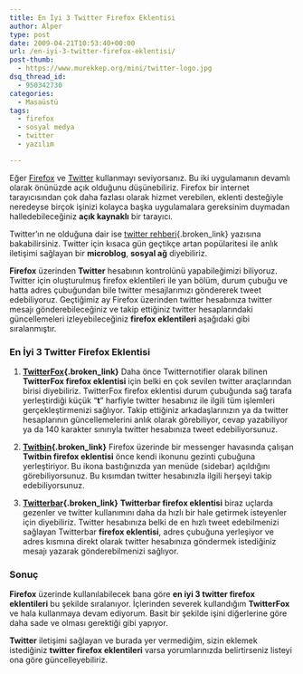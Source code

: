 ```yaml
---
title: En İyi 3 Twitter Firefox Eklentisi
author: Alper
type: post
date: 2009-04-21T10:53:40+00:00
url: /en-iyi-3-twitter-firefox-eklentisi/
post-thumb:
  - https://www.murekkep.org/mini/twitter-logo.jpg
dsq_thread_id:
  - 950342730
categories:
  - Masaüstü
tags:
  - firefox
  - sosyal medya
  - twitter
  - yazılım

---
```

Eğer [Firefox][1] ve [Twitter][2] kullanmayı seviyorsanız. Bu iki uygulamanın devamlı olarak önünüzde açık olduğunu düşünebiliriz. Firefox bir internet tarayıcısından çok daha fazlası olarak hizmet verebilen, eklenti desteğiyle neredeyse birçok işinizi kolayca başka uygulamalara gereksinim duymadan halledebileceğiniz **açık kaynaklı** bir tarayıcı. 

Twitter&#8217;ın ne olduğuna dair ise [twitter rehberi][3]{.broken_link} yazısına bakabilirsiniz. Twitter için kısaca gün geçtikçe artan popülaritesi ile anlık iletişimi sağlayan bir **microblog**, **sosyal ağ** diyebiliriz. 

**Firefox** üzerinden **Twitter** hesabının kontrolünü yapabileğimizi biliyoruz. Twitter için oluşturulmuş firefox eklentileri ile yan bölüm, durum çubuğu ve hatta adres çubuğundan bile twitter mesajlarımızı göndererek tweet edebiliyoruz. Geçtiğimiz ay Firefox üzerinden twitter hesabınıza twitter mesajı gönderebileceğiniz ve takip ettiğiniz twitter hesaplarındaki güncellemeleri izleyebileceğiniz **firefox eklentileri** aşağıdaki gibi sıralanmıştır. <!--more-->

### En İyi 3 Twitter Firefox Eklentisi

  1. **[TwitterFox][4]{.broken_link}**
Daha önce Twitternotifier olarak bilinen **TwitterFox firefox eklentisi** için belki en çok sevilen twitter araçlarından birisi diyebiliriz. TwitterFox firefox eklentisi durum çubuğunda sağ tarafa yerleştirdiği küçük &#8220;**t**&#8221; harfiyle twitter hesabınız ile ilgili tüm işlemleri gerçekleştirmenizi sağlıyor. Takip ettiğiniz arkadaşlarınızın ya da twitter hesaplarının güncellemelerini anlık olarak görebiliyor, cevap yazabiliyor ya da 140 karakter sınırıyla twitter hesabınıza tweet edebiliyorsunuz. 

  2. **[Twitbin][5]{.broken_link}**
Firefox üzerinde bir messenger havasında çalışan **Twitbin firefox eklentisi** önce kendi ikonunu gezinti çubuğuna yerleştiriyor. Bu ikona bastığınızda yan menüde (sidebar) açıldığını görebiliyorsunuz. Bu kısımdan twitter hesabınızla ilgili herşeyi takip edebiliyorsunuz. 

  3. **[Twitterbar][6]{.broken_link}**
**Twitterbar firefox eklentisi** biraz uçlarda gezenler ve twitter kullanımını daha da hızlı bir hale getirmek isteyenler için diyebiliriz. Twitter hesabınıza belki de en hızlı tweet edebilmenizi sağlayan Twitterbar **firefox eklentisi**, adres çubuğuna yerleşiyor ve adres kısmına direkt olarak twitter hesabınıza göndermek istediğiniz mesajı yazarak gönderebilmenizi sağlıyor. </ol> 

### Sonuç

**Firefox** üzerinde kullanılabilecek bana göre **en iyi 3 twitter firefox eklentileri** bu şekilde sıralanıyor. İçlerinden severek kullandığım **TwitterFox** ve hala kullanmaya devam ediyorum. Basit bir şekilde işini diğerlerine göre daha sade ve olması gerektiği gibi yapıyor. 

**Twitter** iletişimi sağlayan ve burada yer vermediğim, sizin eklemek istediğiniz **twitter firefox eklentileri** varsa yorumlarınızda belirtirseniz listeyi ona göre güncelleyebiliriz.

 [1]: http://getfirefox.com
 [2]: http://twitter.com
 [3]: https://www.murekkep.org/twitter-nedir-gorsel-twitter-rehberi-2059
 [4]: https://www.murekkep.org/firefox-eklentisi-twitterfox-1278
 [5]: https://www.murekkep.org/firefox-eklentisi-twitbin-1329
 [6]: https://www.murekkep.org/twitterbar-daha-hizli-tweetler-icin-firefox-eklentisi-1908
